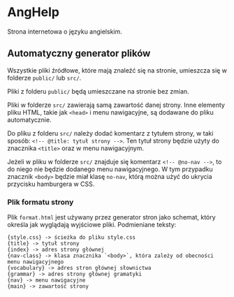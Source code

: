# AngHelp

Strona internetowa o języku angielskim.

## Automatyczny generator plików

Wszystkie pliki źródłowe, które mają znaleźć się na stronie, umieszcza się w folderze `public/` lub `src/`.

Pliki z folderu `public/` będą umieszczane na stronie bez zmian.

Pliki w folderze `src/` zawierają samą zawartość danej strony. Inne elementy pliku HTML, takie jak `<head>` i menu nawigacyjne, są dodawane do pliku automatycznie.

Do pliku z folderu `src/` należy dodać komentarz z tytułem strony, w taki sposób: `<!-- @title: tytuł strony -->`. Ten tytuł strony będzie użyty do znacznika `<title>` oraz w menu nawigacyjnym.

Jeżeli w pliku w folderze `src/` znajduje się komentarz `<!-- @no-nav -->`, to do niego nie będzie dodanego menu nawigacyjnego. W tym przypadku znacznik `<body>` będzie miał klasę `no-nav`, którą można użyć do ukrycia przycisku hamburgera w CSS.

### Plik formatu strony

Plik `format.html` jest używany przez generator stron jako schemat, który określa jak wyglądają wyjściowe pliki. Podmieniane teksty:
```
{style.css} -> ścieżka do pliku style.css
{title} -> tytuł strony
{index} -> adres strony głównej
{nav-class} -> klasa znacznika `<body>`, która zależy od obecności menu nawigacyjnego
{vocabulary} -> adres stron głównej słownictwa
{grammar} -> adres strony głównej gramatyki
{nav} -> menu nawigacyjne
{main} -> zawartość strony
```